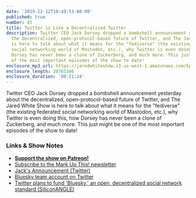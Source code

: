 ```yaml
---
date: '2019-12-12T10:49:53-08:00'
published: true
number: 45
title: Twitter is Like a Decentralized Twitter
description: Twitter CEO Jack Dorsey dropped a bombshell announcement yesterday about
  the decentralized, open-protocol-based future of Twitter, and The Jared White Show
  is here to talk about what it means for the "fediverse" (the existing federated
  social networking world of Mastodon, etc.), why Twitter is even doing this, how
  Dorsey has never been a clone of Zuckerberg, and much more. This just might be one
  of the most important episodes of the show to date!
enclosure_mp3_url: https://jaredwhiteshow.s3.us-west-1.amazonaws.com/Episode%2045%20-%20Twitter%20is%20Like%20a%20Decentralized%20Twitter.mp3
enclosure_length: 20765346
enclosure_duration: '00:21:24'
---
```


Twitter CEO Jack Dorsey dropped a bombshell announcement yesterday about the decentralized, open-protocol-based future of Twitter, and The Jared White Show is here to talk about what it means for the "fediverse" (the existing federated social networking world of Mastodon, etc.), why Twitter is even doing this, how Dorsey has never been a clone of Zuckerberg, and much more. This just might be one of the most important episodes of the show to date!

### Links & Show Notes

* <a href="https://www.patreon.com/essentiallifejared" rel="payment"><strong>Support the show on Patreon!</strong></a>
* [Subscribe to the Mark Up This! newsletter](https://jaredwhite.com/newsletters/)
* [Jack's Announcement (Twitter)](https://twitter.com/jack/status/1204766078468911106)
* [Bluesky team account on Twitter](https://twitter.com/bluesky)
* [Twitter plans to fund 'Bluesky,' an open, decentralized social network standard (SiliconANGLE)](https://siliconangle.com/2019/12/11/twitter-says-will-fund-open-decentralized-social-network-standard/)